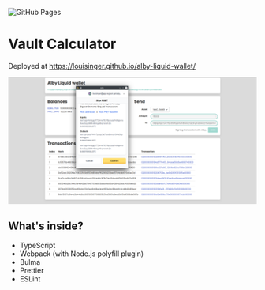 ![GitHub Pages](https://github.com/louisinger/alby-liquid-wallet/actions/workflows/gh-pages.yml/badge.svg)

# Vault Calculator

Deployed at https://louisinger.github.io/alby-liquid-wallet/

![screenshot](./alby-liquid-wallet.png)

## What's inside?

- TypeScript
- Webpack (with Node.js polyfill plugin)
- Bulma
- Prettier
- ESLint
